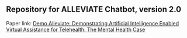 ## Repository for ALLEVIATE Chatbot, version 2.0

Paper link: [Demo Alleviate: Demonstrating Artificial Intelligence Enabled Virtual Assistance for Telehealth: The Mental Health Case](https://scholar.google.com/citations?view_op=view_citation&hl=en&user=LpOo_IUAAAAJ&citation_for_view=LpOo_IUAAAAJ:6sy8ByAbWgIC)
